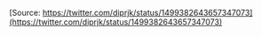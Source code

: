 [Source: https://twitter.com/diprjk/status/1499382643657347073](https://twitter.com/diprjk/status/1499382643657347073)